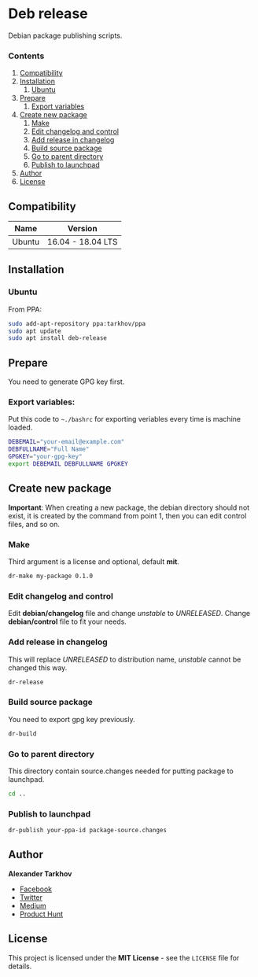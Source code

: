# Deb release

Debian package publishing scripts.

### Contents

1. [Compatibility](#compatibility)
2. [Installation](#installation)
   1. [Ubuntu](#ubuntu)
3. [Prepare](#prepare)
   1. [Export variables](#export-variables)
4. [Create new package](#create-new-package)
   1. [Make](#make)
   2. [Edit changelog and control](#edit-changelog-and-control)
   3. [Add release in changelog](#add-release-in-changelog)
   4. [Build source package](#build-source-package)
   5. [Go to parent directory](#go-to-parent-directory)
   6. [Publish to launchpad](#publish-to-launchpad)
5. [Author](#author)
6. [License](#license)

## Compatibility

Name | Version
------- | -------
Ubuntu | 16.04 - 18.04 LTS

## Installation

### Ubuntu

From PPA:

```bash
sudo add-apt-repository ppa:tarkhov/ppa
sudo apt update
sudo apt install deb-release
```

## Prepare

You need to generate GPG key first.

### Export variables:

Put this code to `~./bashrc` for exporting veriables every time is machine loaded.

```bash
DEBEMAIL="your-email@example.com"
DEBFULLNAME="Full Name"
GPGKEY="your-gpg-key"
export DEBEMAIL DEBFULLNAME GPGKEY
```

## Create new package

**Important**: When creating a new package, the debian directory should not exist, it is created by the command from point 1, then you can edit control files, and so on.

### Make

Third argument is a license and optional, default **mit**.

```bash
dr-make my-package 0.1.0
```

### Edit changelog and control

Edit **debian/changelog** file and change *unstable* to *UNRELEASED*. Change **debian/control** file to fit your needs.

### Add release in changelog

This will replace *UNRELEASED* to distribution name, *unstable* cannot be changed this way.

```bash
dr-release
```

### Build source package

You need to export gpg key previously.

```bash
dr-build
```

### Go to parent directory

This directory contain source.changes needed for putting package to launchpad.

```bash
cd ..
```

### Publish to launchpad

```bash
dr-publish your-ppa-id package-source.changes
```

## Author

**Alexander Tarkhov**

* [Facebook](https://www.facebook.com/alex.tarkhov)
* [Twitter](https://twitter.com/alextarkhov)
* [Medium](https://medium.com/@tarkhov)
* [Product Hunt](https://www.producthunt.com/@tarkhov)

## License

This project is licensed under the **MIT License** - see the `LICENSE` file for details.

